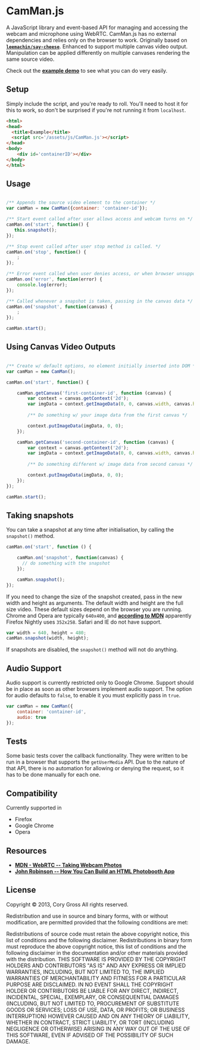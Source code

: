 CamMan.js
===========
A JavaScript library and event-based API for managing and accessing the webcam
and microphone using WebRTC. CamMan.js has no external dependencies and relies
only on the browser to work. Originally based on
[**`leemachin/say-cheese`**][say-cheese]. Enhanced to support multiple
canvas video output. Manipulation can be applied differently on multiple
canvases rendering the same source video.

Check out the [**example demo**][demo] to see what you can do very easily.

Setup
-----
Simply include the script, and you're ready to roll. You'll need to host
it for this to work, so don't be surprised if you're not running it from
`localhost`.
	
```html
<html>
<head>
  <title>Example</title>
  <script src='/assets/js/CamMan.js'></script>
</head>
<body>
	<div id='containerID'></div>
</body>
</html>
```

Usage
-----

```javascript

/** Appends the source video element to the container */
var camMan = new CamMan({container: 'container-id'});

/** Start event called after user allows access and webcam turns on */
camMan.on('start', function() {
   this.snapshot();
});

/** Stop event called after user stop method is called. */
camMan.on('stop', function() {
	;
});

/** Error event called when user denies access, or when browser unsupported */
camMan.on('error', function(error) {
	console.log(error);
});

/** Called whenever a snapshot is taken, passing in the canvas data */
camMan.on('snapshot', function(canvas) {
	;
});

camMan.start();
```

Using Canvas Video Outputs
------------------------------
```javascript

/** Create w/ default options, no element initially inserted into DOM */
var camMan = new CamMan();

camMan.on('start', function() {

    camMan.getCanvas('first-container-id', function (canvas) {
		var context = canvas.getContext('2d');
		var imgData = context.getImageData(0, 0, canvas.width, canvas.height);
		
		/** Do something w/ your image data from the first canvas */

		context.putImageData(imgData, 0, 0);
    });

    camMan.getCanvas('second-container-id', function (canvas) {
		var context = canvas.getContext('2d');
		var imgData = context.getImageData(0, 0, canvas.width, canvas.height);
		
		/** Do something different w/ image data from second canvas */

		context.putImageData(imgData, 0, 0);
    });
});

camMan.start();
```

Taking snapshots
----------------

You can take a snapshot at any time after initialisation, by calling the
`snapshot()` method.

```javascript
camMan.on('start', function () {

	camMan.on('snapshot', function(canvas) {
	  // do something with the snapshot
	});

	camMan.snapshot();
});
```

If you need to change the size of the snapshot created, pass in the new width 
and height as arguments. The default width and height are the full size video.
These default sizes depend on the browser you are running. Chrome and Opera
are typically `640x400`, and [**according to MDN**][mdn] apparently Firefox
Nightly uses `352x258`. Safari and IE do not have support.

```javascript
var width = 640, height = 480;
camMan.snapshot(width, height);
```

If snapshots are disabled, the `snapshot()` method will not do anything.

Audio Support
-----------------------

Audio support is currently restricted only to Google Chrome. Support should
be in place as soon as other browsers implement audio support. The option for
audio defaults to `false`, to enable it you must explicitly pass in `true`.

```javascript
var camMan = new CamMan({
    container: 'container-id',
    audio: true 
});
```

Tests
-----

Some basic tests cover the callback functionality. They were written
to be run in a browser that supports the `getUserMedia` API. Due to
the nature of that API, there is no automation for allowing or denying
the request, so it has to be done manually for each one.

Compatibility
-------------

Currently supported in

- Firefox
- Google Chrome
- Opera

Resources
-----------
 - [**MDN - WebRTC -- Taking Webcam Photos**][mdn]
 - [**John Robinson -- How You Can Build an HTML Photobooth App**][robinson]

License
-------

Copyright &copy; 2013, Cory Gross
All rights reserved.

Redistribution and use in source and binary forms, with or without modification,
are permitted provided that the following conditions are met:

Redistributions of source code must retain the above copyright notice, this list
of conditions and the following disclaimer. Redistributions in binary form must
reproduce the above copyright notice, this list of conditions and the following
disclaimer in the documentation and/or other materials provided with the
distribution. THIS SOFTWARE IS PROVIDED BY THE COPYRIGHT HOLDERS AND
CONTRIBUTORS "AS IS" AND ANY EXPRESS OR IMPLIED WARRANTIES, INCLUDING, BUT NOT
LIMITED TO, THE IMPLIED WARRANTIES OF MERCHANTABILITY AND FITNESS FOR A
PARTICULAR PURPOSE ARE DISCLAIMED. IN NO EVENT SHALL THE COPYRIGHT HOLDER OR
CONTRIBUTORS BE LIABLE FOR ANY DIRECT, INDIRECT, INCIDENTAL, SPECIAL, EXEMPLARY,
OR CONSEQUENTIAL DAMAGES (INCLUDING, BUT NOT LIMITED TO, PROCUREMENT OF
SUBSTITUTE GOODS OR SERVICES; LOSS OF USE, DATA, OR PROFITS; OR BUSINESS
INTERRUPTION) HOWEVER CAUSED AND ON ANY THEORY OF LIABILITY, WHETHER IN
CONTRACT, STRICT LIABILITY, OR TORT (INCLUDING NEGLIGENCE OR OTHERWISE) ARISING
IN ANY WAY OUT OF THE USE OF THIS SOFTWARE, EVEN IF ADVISED OF THE POSSIBILITY
OF SUCH DAMAGE.


[demo]: http://coryg89.github.io/CamMan.js/example
[say-cheese]: https://github.com/leemachin/say-cheese
[robinson]: http://www.storminthecastle.com/2013/05/07/how-you-can-build-an-html5-photobooth-app/
[mdn]: https://developer.mozilla.org/en-US/docs/WebRTC/Taking_webcam_photos